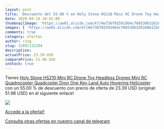 ```yaml
---
layout: post
title: 'Descuento del 55.00 % en Holy Stone HS210 Mini RC Drone Toy Headl'
date: 2020-04-19 10:41:00
thumbnailImage: 'https://ae01.alicdn.com/kf/He736f925919b4cf68530b326168612b8o/Holy-Stone-HS210-Mini-RC-Drone-Toy-Headless-Drones-Mini-RC-Quadrocopter-Quadcopter-Dron-One-Key.jpg_350x350._SL200_.jpg'
images: [ 'https://ae01.alicdn.com/kf/He736f925919b4cf68530b326168612b8o/Holy-Stone-HS210-Mini-RC-Drone-Toy-Headless-Drones-Mini-RC-Quadrocopter-Quadcopter-Dron-One-Key.jpg_350x350._SL200_.jpg' ]
comments: true
category: ofertas
author: ring
slug: 32891132284
description:
actualPrice: 23.39 USD
comparePrice: 51.98 USD
inStock: true
---
```


Tienes [Holy Stone HS210 Mini RC Drone Toy Headless Drones Mini RC Quadrocopter Quadcopter Dron One Key Land Auto Hovering Helicopter](https://www.amazon.com/dp/32891132284/?tag=redken08-20) con un 55.00 % de descuento con precio de oferta de 23.39 USD (original: 51.98 USD) en el siguiente enlace!

[![](https://ae01.alicdn.com/kf/He736f925919b4cf68530b326168612b8o/Holy-Stone-HS210-Mini-RC-Drone-Toy-Headless-Drones-Mini-RC-Quadrocopter-Quadcopter-Dron-One-Key.jpg_350x350._SL200_.jpg)](https://www.amazon.com/dp/32891132284/?tag=redken08-20)

[Accede a la oferta!!](https://www.amazon.com/dp/32891132284/?tag=redken08-20)

[Consulta otras ofertas en nuestro canal de telegram](https://t.me/s/ofertas25)
